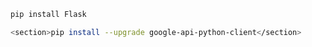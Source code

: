 ```bash
pip install Flask
```
```bash
<section>pip install --upgrade google-api-python-client</section>
```
